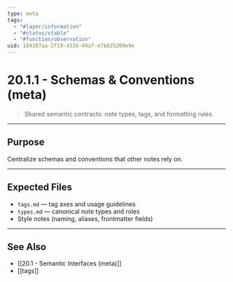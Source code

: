 ```yaml
---
type: meta
tags:
  - "#layer/information"
  - "#status/stable"
  - "#function/observation"
uid: 184387aa-2f19-4316-94af-e7b825209e9e
---
```


# 20.1.1 - Schemas & Conventions (meta)

> Shared semantic contracts: note types, tags, and formatting rules.

---

## Purpose

Centralize schemas and conventions that other notes rely on.

---

## Expected Files

- `tags.md` — tag axes and usage guidelines
- `types.md` — canonical note types and roles
- Style notes (naming, aliases, frontmatter fields)

---

## See Also

- [[20.1 - Semantic Interfaces (meta)]]
- [[tags]]
